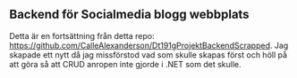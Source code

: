 ## Backend för Socialmedia blogg webbplats

Detta är en fortsättning från detta repo: https://github.com/CalleAlexanderson/Dt191gProjektBackendScrapped. 
Jag skapade ett nytt då jag missförstod vad som skulle skapas först och höll på att göra så att CRUD anropen inte gjorde i .NET som det skulle.
